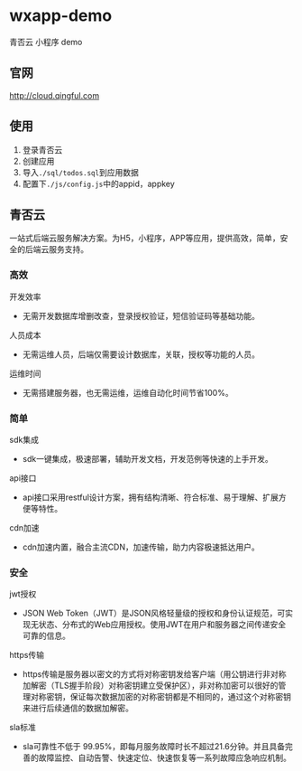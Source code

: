# wxapp-demo
青否云 小程序 demo

## 官网

http://cloud.qingful.com

## 使用

1. 登录青否云
2. 创建应用
3. 导入`./sql/todos.sql`到应用数据
5. 配置下`./js/config.js`中的appid，appkey



## 青否云

一站式后端云服务解决方案。为H5，小程序，APP等应用，提供高效，简单，安全的后端云服务支持。



### 高效

开发效率

- 无需开发数据库增删改查，登录授权验证，短信验证码等基础功能。

人员成本

- 无需运维人员，后端仅需要设计数据库，关联，授权等功能的人员。

运维时间

- 无需搭建服务器，也无需运维，运维自动化时间节省100%。



### 简单

sdk集成

- sdk一键集成，极速部署，辅助开发文档，开发范例等快速的上手开发。

api接口

- api接口采用restful设计方案，拥有结构清晰、符合标准、易于理解、扩展方便等特性。

cdn加速

- cdn加速内置，融合主流CDN，加速传输，助力内容极速抵达用户。



### 安全

jwt授权

- JSON Web Token（JWT）是JSON风格轻量级的授权和身份认证规范，可实现无状态、分布式的Web应用授权。使用JWT在用户和服务器之间传递安全可靠的信息。

https传输

- https传输是服务器以密文的方式将对称密钥发给客户端（用公钥进行非对称加解密（TLS握手阶段）对称密钥建立受保护区），非对称加密可以很好的管理对称密钥，保证每次数据加密的对称密钥都是不相同的，通过这个对称密钥来进行后续通信的数据加解密。

sla标准

- sla可靠性不低于 99.95%，即每月服务故障时长不超过21.6分钟。并且具备完善的故障监控、自动告警、快速定位、快速恢复等一系列故障应急响应机制。